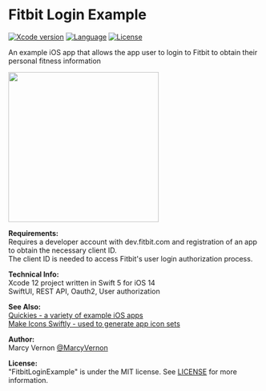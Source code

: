 # Fitbit Login Example
[![Xcode version](https://img.shields.io/badge/xcode-12%20-brightgreen)](https://developer.apple.com/xcode/)
[![Language](https://img.shields.io/badge/swift-5.0-orange.svg)](https://developer.apple.com/swift)
[![License](https://img.shields.io/badge/license-MIT-blue.svg?style=flat)](http://mit-license.org)

An example iOS app that allows the app user to login to Fitbit to obtain their personal fitness information

<img src="GitHub-Images/Fitbit.gif" width="300">

**Requirements:** \
Requires a developer account with dev.fitbit.com and registration of an app to obtain the necessary client ID.\
The client ID is needed to access Fitbit's user login authorization process. 

**Technical Info:** \
Xcode 12 project written in Swift 5 for iOS 14\
SwiftUI, REST API, Oauth2, User authorization

**See Also:** \
[Quickies - a variety of example iOS apps](https://github.com/PepperoniJoe/Quickies)\
 [Make Icons Swiftly - used to generate app icon sets
 ](https://github.com/PepperoniJoe/Make-Icons-Swiftly)

**Author:** \
Marcy Vernon [@MarcyVernon](https://twitter.com/MarcyVernon)

**License:** \
"FitbitLoginExample" is under the MIT license. See [LICENSE](/LICENSE) for more information.
